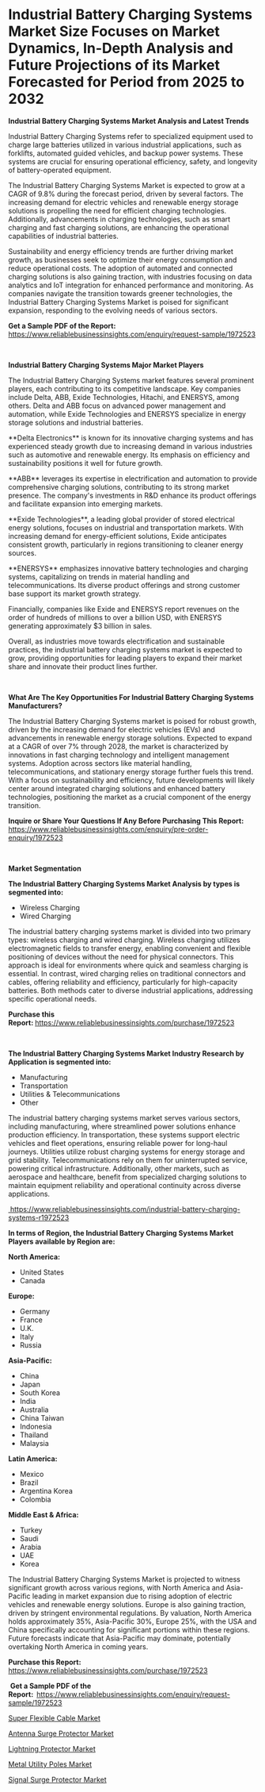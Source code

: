 <p><h1>Industrial Battery Charging Systems Market Size Focuses on Market Dynamics, In-Depth Analysis and Future Projections of its Market Forecasted for Period from 2025 to 2032</h1></p><p><strong>Industrial Battery Charging Systems Market Analysis and Latest Trends</strong></p>
<p><p>Industrial Battery Charging Systems refer to specialized equipment used to charge large batteries utilized in various industrial applications, such as forklifts, automated guided vehicles, and backup power systems. These systems are crucial for ensuring operational efficiency, safety, and longevity of battery-operated equipment. </p><p>The Industrial Battery Charging Systems Market is expected to grow at a CAGR of 9.8% during the forecast period, driven by several factors. The increasing demand for electric vehicles and renewable energy storage solutions is propelling the need for efficient charging technologies. Additionally, advancements in charging technologies, such as smart charging and fast charging solutions, are enhancing the operational capabilities of industrial batteries. </p><p>Sustainability and energy efficiency trends are further driving market growth, as businesses seek to optimize their energy consumption and reduce operational costs. The adoption of automated and connected charging solutions is also gaining traction, with industries focusing on data analytics and IoT integration for enhanced performance and monitoring. As companies navigate the transition towards greener technologies, the Industrial Battery Charging Systems Market is poised for significant expansion, responding to the evolving needs of various sectors.</p></p>
<p><strong>Get a Sample PDF of the Report:&nbsp;</strong> <a href="https://www.reliablebusinessinsights.com/enquiry/request-sample/1972523?utm_campaign=1837&utm_medium=2&utm_source=Github&utm_content=ia&utm_term=13022025&utm_id=industrial-battery-charging-systems">https://www.reliablebusinessinsights.com/enquiry/request-sample/1972523</a></p>
<p>&nbsp;</p>
<p><strong>Industrial Battery Charging Systems Major Market Players</strong></p>
<p><p>The Industrial Battery Charging Systems market features several prominent players, each contributing to its competitive landscape. Key companies include Delta, ABB, Exide Technologies, Hitachi, and ENERSYS, among others. Delta and ABB focus on advanced power management and automation, while Exide Technologies and ENERSYS specialize in energy storage solutions and industrial batteries. </p><p>**Delta Electronics** is known for its innovative charging systems and has experienced steady growth due to increasing demand in various industries such as automotive and renewable energy. Its emphasis on efficiency and sustainability positions it well for future growth.</p><p>**ABB** leverages its expertise in electrification and automation to provide comprehensive charging solutions, contributing to its strong market presence. The company's investments in R&D enhance its product offerings and facilitate expansion into emerging markets.</p><p>**Exide Technologies**, a leading global provider of stored electrical energy solutions, focuses on industrial and transportation markets. With increasing demand for energy-efficient solutions, Exide anticipates consistent growth, particularly in regions transitioning to cleaner energy sources.</p><p>**ENERSYS** emphasizes innovative battery technologies and charging systems, capitalizing on trends in material handling and telecommunications. Its diverse product offerings and strong customer base support its market growth strategy.</p><p>Financially, companies like Exide and ENERSYS report revenues on the order of hundreds of millions to over a billion USD, with ENERSYS generating approximately $3 billion in sales. </p><p>Overall, as industries move towards electrification and sustainable practices, the industrial battery charging systems market is expected to grow, providing opportunities for leading players to expand their market share and innovate their product lines further.</p></p>
<p>&nbsp;</p>
<p><strong>What Are The Key Opportunities For Industrial Battery Charging Systems Manufacturers?</strong></p>
<p><p>The Industrial Battery Charging Systems market is poised for robust growth, driven by the increasing demand for electric vehicles (EVs) and advancements in renewable energy storage solutions. Expected to expand at a CAGR of over 7% through 2028, the market is characterized by innovations in fast charging technology and intelligent management systems. Adoption across sectors like material handling, telecommunications, and stationary energy storage further fuels this trend. With a focus on sustainability and efficiency, future developments will likely center around integrated charging solutions and enhanced battery technologies, positioning the market as a crucial component of the energy transition.</p></p>
<p><strong>Inquire or Share Your Questions If Any Before Purchasing This Report:</strong> <a href="https://www.reliablebusinessinsights.com/enquiry/pre-order-enquiry/1972523?utm_campaign=1837&utm_medium=2&utm_source=Github&utm_content=ia&utm_term=13022025&utm_id=industrial-battery-charging-systems">https://www.reliablebusinessinsights.com/enquiry/pre-order-enquiry/1972523</a></p>
<p>&nbsp;</p>
<p><strong>Market Segmentation</strong></p>
<p><strong>The Industrial Battery Charging Systems Market Analysis by types is segmented into:</strong></p>
<p><ul><li>Wireless Charging</li><li>Wired Charging</li></ul></p>
<p><p>The industrial battery charging systems market is divided into two primary types: wireless charging and wired charging. Wireless charging utilizes electromagnetic fields to transfer energy, enabling convenient and flexible positioning of devices without the need for physical connectors. This approach is ideal for environments where quick and seamless charging is essential. In contrast, wired charging relies on traditional connectors and cables, offering reliability and efficiency, particularly for high-capacity batteries. Both methods cater to diverse industrial applications, addressing specific operational needs.</p></p>
<p><strong>Purchase this Report:&nbsp;</strong><a href="https://www.reliablebusinessinsights.com/purchase/1972523?utm_campaign=1837&utm_medium=2&utm_source=Github&utm_content=ia&utm_term=13022025&utm_id=industrial-battery-charging-systems">https://www.reliablebusinessinsights.com/purchase/1972523</a></p>
<p>&nbsp;</p>
<p><strong>The Industrial Battery Charging Systems Market Industry Research by Application is segmented into:</strong></p>
<p><ul><li>Manufacturing</li><li>Transportation</li><li>Utilities & Telecommunications</li><li>Other</li></ul></p>
<p><p>The industrial battery charging systems market serves various sectors, including manufacturing, where streamlined power solutions enhance production efficiency. In transportation, these systems support electric vehicles and fleet operations, ensuring reliable power for long-haul journeys. Utilities utilize robust charging systems for energy storage and grid stability. Telecommunications rely on them for uninterrupted service, powering critical infrastructure. Additionally, other markets, such as aerospace and healthcare, benefit from specialized charging solutions to maintain equipment reliability and operational continuity across diverse applications.</p></p>
<p><a href="https://www.reliablebusinessinsights.com/industrial-battery-charging-systems-r1972523?utm_campaign=1837&utm_medium=2&utm_source=Github&utm_content=ia&utm_term=13022025&utm_id=industrial-battery-charging-systems">&nbsp;https://www.reliablebusinessinsights.com/industrial-battery-charging-systems-r1972523</a></p>
<p><strong>In terms of Region, the Industrial Battery Charging Systems Market Players available by Region are:</strong></p>
<p>
    <p> <strong> North America: </strong>
        <ul>
            <li>United States</li>
            <li>Canada</li>
        </ul>
        </p> 
    <p> <strong> Europe: </strong>
        <ul>
            <li>Germany</li>
            <li>France</li>
            <li>U.K.</li>
            <li>Italy</li>
            <li>Russia</li>
        </ul>
        </p> 
    <p> <strong> Asia-Pacific: </strong>
        <ul>
            <li>China</li>
            <li>Japan</li>
            <li>South Korea</li>
            <li>India</li>
            <li>Australia</li>
            <li>China Taiwan</li>
            <li>Indonesia</li>
            <li>Thailand</li>
            <li>Malaysia</li>
        </ul>
        </p> 
    <p> <strong> Latin America: </strong>
        <ul>
            <li>Mexico</li>
            <li>Brazil</li>
            <li>Argentina Korea</li>
            <li>Colombia</li>
        </ul>
        </p> 
    <p> <strong> Middle East & Africa: </strong>
        <ul>
            <li>Turkey</li>
            <li>Saudi</li>
            <li>Arabia</li>
            <li>UAE</li>
            <li>Korea</li>
        </ul>
    </p>
    </p>
<p><p>The Industrial Battery Charging Systems Market is projected to witness significant growth across various regions, with North America and Asia-Pacific leading in market expansion due to rising adoption of electric vehicles and renewable energy solutions. Europe is also gaining traction, driven by stringent environmental regulations. By valuation, North America holds approximately 35%, Asia-Pacific 30%, Europe 25%, with the USA and China specifically accounting for significant portions within these regions. Future forecasts indicate that Asia-Pacific may dominate, potentially overtaking North America in coming years.</p></p>
<p><strong>Purchase this Report: </strong><a href="https://www.reliablebusinessinsights.com/purchase/1972523?utm_campaign=1837&utm_medium=2&utm_source=Github&utm_content=ia&utm_term=13022025&utm_id=industrial-battery-charging-systems">https://www.reliablebusinessinsights.com/purchase/1972523</a></p>
<p>&nbsp;<strong>Get a Sample PDF of the Report:&nbsp;&nbsp;</strong><a href="https://www.reliablebusinessinsights.com/enquiry/request-sample/1972523?utm_campaign=1837&utm_medium=2&utm_source=Github&utm_content=ia&utm_term=13022025&utm_id=industrial-battery-charging-systems">https://www.reliablebusinessinsights.com/enquiry/request-sample/1972523</a></p>
<p><strong></strong></p>
<p><p><a href="https://github.com/gyenesephacy/Market-Research-Report-List-1/blob/main/super-flexible-cable-market.md?utm_campaign=1837&utm_medium=2&utm_source=Github&utm_content=ia&utm_term=13022025&utm_id=industrial-battery-charging-systems">Super Flexible Cable Market</a></p><p><a href="https://github.com/kaddahblejc/Market-Research-Report-List-1/blob/main/antenna-surge-protector-market.md?utm_campaign=1837&utm_medium=2&utm_source=Github&utm_content=ia&utm_term=13022025&utm_id=industrial-battery-charging-systems">Antenna Surge Protector Market</a></p><p><a href="https://github.com/chkrselia/Market-Research-Report-List-1/blob/main/lightning-protector-market.md?utm_campaign=1837&utm_medium=2&utm_source=Github&utm_content=ia&utm_term=13022025&utm_id=industrial-battery-charging-systems">Lightning Protector Market</a></p><p><a href="https://github.com/moazugavate/Market-Research-Report-List-1/blob/main/metal-utility-poles-market.md?utm_campaign=1837&utm_medium=2&utm_source=Github&utm_content=ia&utm_term=13022025&utm_id=industrial-battery-charging-systems">Metal Utility Poles Market</a></p><p><a href="https://github.com/pidlisseas/Market-Research-Report-List-1/blob/main/signal-surge-protector-market.md?utm_campaign=1837&utm_medium=2&utm_source=Github&utm_content=ia&utm_term=13022025&utm_id=industrial-battery-charging-systems">Signal Surge Protector Market</a></p></p>